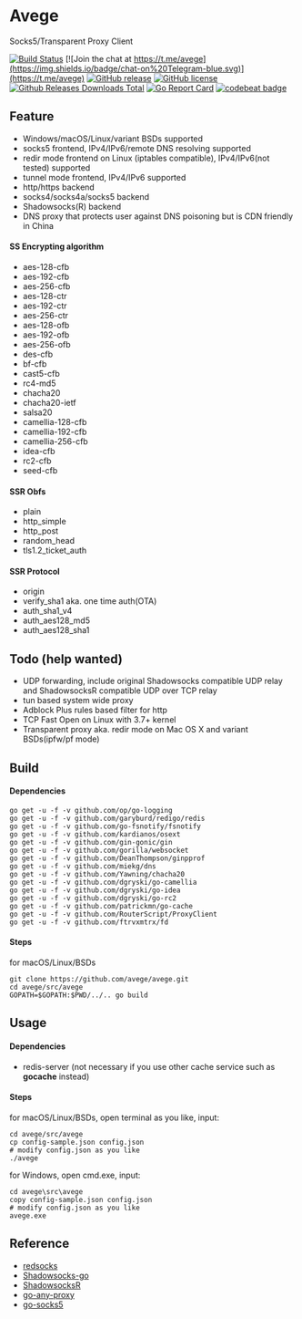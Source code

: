 # Avege

Socks5/Transparent Proxy Client

[![Build Status](https://travis-ci.org/avege/avege.svg?branch=master)](https://travis-ci.org/avege/avege)
[![Join the chat at https://t.me/avege](https://img.shields.io/badge/chat-on%20Telegram-blue.svg)](https://t.me/avege)
[![GitHub release](https://img.shields.io/github/release/avege/avege.svg?maxAge=2592000)](https://github.com/avege/avege/releases) 
[![GitHub license](https://img.shields.io/badge/license-MIT-blue.svg)](https://raw.githubusercontent.com/avege/avege/master/LICENSE) 
[![Github Releases Downloads Total](https://img.shields.io/github/downloads/avege/avege/total.svg)](https://github.com/avege/avege/releases)
[![Go Report Card](https://goreportcard.com/badge/github.com/avege/avege)](https://goreportcard.com/report/github.com/avege/avege)
[![codebeat badge](https://codebeat.co/badges/630a79a4-2ebf-4e23-8dbd-eb81ae6b078e)](https://codebeat.co/projects/github-com-avege-avege)

## Feature

* Windows/macOS/Linux/variant BSDs supported
* socks5 frontend, IPv4/IPv6/remote DNS resolving supported
* redir mode frontend on Linux (iptables compatible), IPv4/IPv6(not tested) supported
* tunnel mode frontend, IPv4/IPv6 supported
* http/https backend
* socks4/socks4a/socks5 backend
* Shadowsocks(R) backend
* DNS proxy that protects user against DNS poisoning but is CDN friendly in China

#### SS Encrypting algorithm

* aes-128-cfb
* aes-192-cfb
* aes-256-cfb
* aes-128-ctr
* aes-192-ctr
* aes-256-ctr
* aes-128-ofb
* aes-192-ofb
* aes-256-ofb
* des-cfb
* bf-cfb
* cast5-cfb
* rc4-md5
* chacha20
* chacha20-ietf
* salsa20
* camellia-128-cfb
* camellia-192-cfb
* camellia-256-cfb
* idea-cfb
* rc2-cfb
* seed-cfb

#### SSR Obfs

* plain
* http_simple
* http_post
* random_head
* tls1.2_ticket_auth

#### SSR Protocol

* origin
* verify_sha1 aka. one time auth(OTA)
* auth_sha1_v4
* auth_aes128_md5
* auth_aes128_sha1

## Todo (help wanted)

* UDP forwarding, include original Shadowsocks compatible UDP relay and ShadowsocksR compatible UDP over TCP relay
* tun based system wide proxy
* Adblock Plus rules based filter for http
* TCP Fast Open on Linux with 3.7+ kernel
* Transparent proxy aka. redir mode on Mac OS X and variant BSDs(ipfw/pf mode)

## Build

#### Dependencies

```shell
go get -u -f -v github.com/op/go-logging
go get -u -f -v github.com/garyburd/redigo/redis
go get -u -f -v github.com/go-fsnotify/fsnotify
go get -u -f -v github.com/kardianos/osext
go get -u -f -v github.com/gin-gonic/gin
go get -u -f -v github.com/gorilla/websocket
go get -u -f -v github.com/DeanThompson/ginpprof
go get -u -f -v github.com/miekg/dns
go get -u -f -v github.com/Yawning/chacha20
go get -u -f -v github.com/dgryski/go-camellia
go get -u -f -v github.com/dgryski/go-idea
go get -u -f -v github.com/dgryski/go-rc2
go get -u -f -v github.com/patrickmn/go-cache
go get -u -f -v github.com/RouterScript/ProxyClient
go get -u -f -v github.com/ftrvxmtrx/fd
```

#### Steps

for macOS/Linux/BSDs

```shell
git clone https://github.com/avege/avege.git
cd avege/src/avege
GOPATH=$GOPATH:$PWD/../.. go build 
```

## Usage

#### Dependencies

* redis-server (not necessary if you use other cache service such as **gocache** instead)

#### Steps

for macOS/Linux/BSDs, open terminal as you like, input:

```shell
cd avege/src/avege
cp config-sample.json config.json
# modify config.json as you like
./avege
```

for Windows, open cmd.exe, input:

```shell
cd avege\src\avege
copy config-sample.json config.json
# modify config.json as you like
avege.exe
```

## Reference

* [redsocks](https://github.com/darkk/redsocks)
* [Shadowsocks-go](https://github.com/shadowsocks/shadowsocks-go)
* [ShadowsocksR](https://github.com/breakwa11/shadowsocks-csharp)
* [go-any-proxy](https://github.com/freskog/go-any-proxy)
* [go-socks5](https://github.com/armon/go-socks5)

